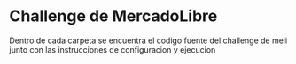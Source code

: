 # Challenge de MercadoLibre

Dentro de cada carpeta se encuentra el codigo fuente del challenge de meli junto con las instrucciones de configuracion y ejecucion
